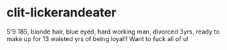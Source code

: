 # clit-lickerandeater
5'9 185, blonde hair, blue eyed, hard working man, divorced  3yrs, ready to make up for 13 waisted yrs of being loyal!! Want to fuck all of u!
